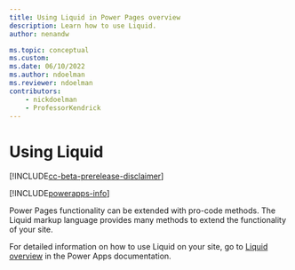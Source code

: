 ```yaml
---
title: Using Liquid in Power Pages overview
description: Learn how to use Liquid.
author: nenandw

ms.topic: conceptual
ms.custom: 
ms.date: 06/10/2022
ms.author: ndoelman
ms.reviewer: ndoelman
contributors:
    - nickdoelman
    - ProfessorKendrick
---
```


# Using Liquid

[!INCLUDE[cc-beta-prerelease-disclaimer](../includes/cc-beta-prerelease-disclaimer.md)]

[!INCLUDE[powerapps-info](../includes/cc-powerapps-info.md)]

Power Pages functionality can be extended with pro-code methods. The Liquid markup language provides many methods to extend the functionality of your site.

For detailed information on how to use Liquid on your site, go to [Liquid overview](/powerapps/maker/portals/liquid/liquid-overview) in the Power Apps documentation.

